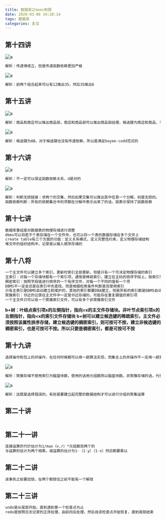 ```yaml
---
title: 数据库之mooc刷题
date: 2020-03-06 19:20:14
tags: 数据库
categories: 复试
---
```

## 第十四讲
![a](/数据库之mooc刷题/141.png)
```bash
解析：传递律成立，但是传递函数依赖更加严格
```
![a](/数据库之mooc刷题/142.png)
```bash
解析：前两个组合起来可以有12推出35，然后35推出6
```
 <!--more--> 
## 第十五讲
![a](/数据库之mooc刷题/151.png)
```bash
解析：商品和商店可以推出商品部，商店和商品部可以推出商品部经理，候选键为商店和商品，不存在部分函数依赖，但是有传递依赖，所以满足第二范式但是不满足第三范式
```
![a](/数据库之mooc刷题/152.png)
```bash
解析：候选键为AB，对于候选键也没有传递依赖，所以是满足boyee-codd范式的
```
## 第十六讲
![a](/数据库之mooc刷题/161.png)
```bash
解析：不一定可以保证函数依赖关系，d是对的
```
![a](/数据库之mooc刷题/162.png)
```bash
解析：判断无损链接：求两个的交集，然后如果交集可以推出其中任意一个分解，则是无损的。
函数依赖判断：所有的依赖集合中的项都在分解中表示出来了的话，就表示保持了函数依赖
```
## 第十七讲
```bash
数据库重组是对数据表的物理存储进行调整
dbms可以将若干个表存储在一个文件中，也可以将一个表的数据存储在多个文件上
create table有三个方面的功能：定义关系模式，定义完整性约束，定义物理存储结构
堆文件的组织结构中，记录是以输入顺序存储的
```
## 第十八将
```bash
一个主文件可以建立多个索引，更新时索引全部更新，但是只有一个可决定物理存储的索引
主索引：对每一个存储块都有一个索引项，通常是稀疏索引，建立在主码的排序字段上，按索引字段值排序的一个有序文件
稠密索引：按照字段值进行排序的一个有序文件，对每一个不同的值有一个项
DBMS不一定会总是在索引中先查找，而是根据检索条件判断是否使用索引
只有主索引是DBMS自动建立和维护的，其他的索引都要DBA建立，但是所有的索引都是DBMS自动维护的
聚簇索引：邻近的记录在主文件中一定是邻近存储的，可能存在重复键值的索引项
一个主文件只可以有一个聚簇索引文件，可以有多个非聚簇索引文件
```
**b+树：叶结点索引项x的左侧指针，指向=x的主文件存储块。非叶节点索引项x的左侧指针，指向<x的索引文件存储块**
**b+树可以建立候选键的稀疏索引，主文件必须按照该属性排序存储，建立候选键的稠密索引，则可按可不按，建立非候选键的稠密索引，也是可按可不按。所以只要是稠密索引，都是可按可不按**
## 第十九讲
```bash
选择操作和包上的并操作，在任何时候都可以用一趟算法实现，而集合上的并操作不一定用一趟算法实现
```
![a](/数据库之mooc刷题/191.png)
```bash
解析：聚簇存储不使用索引为磁盘块数，使用的话用元组数除以磁盘块数。非聚簇存储的话，代价是元组数
```
![a](/数据库之mooc刷题/192.png)
```bash
解析：这题是选择错误的，有些是要建立起完整的数据结构才可以进行分组的聚集运算
```
## 第二十讲
```bash

```

## 第二十一讲
```bash
连接运算的代价估计为1/max（v,r）*元组数目两个的
与运算的估计为两个相乘，或运算的估计为1-（1-y）（1-x）然后都要乘以
```
## 第二十二讲
```bash
读事务之前要加锁，在两个都锁住之前不能有一个解锁
```
## 第二十三讲
```bash
undo是从尾部开始，直到遇到第一个检查点为止
redo是按照日志记录的正序处理，由前向后处理，然后自该检查点开始恢复，直到尾部结束
```